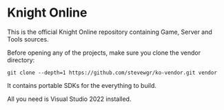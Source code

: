 # Knight Online

This is the official Knight Online repository containing Game, Server and Tools sources.

Before opening any of the projects, make sure you clone the vendor directory:
```
git clone --depth=1 https://github.com/stevewgr/ko-vendor.git vendor
```

It contains portable SDKs for the everything to build.

All you need is Visual Studio 2022 installed.
